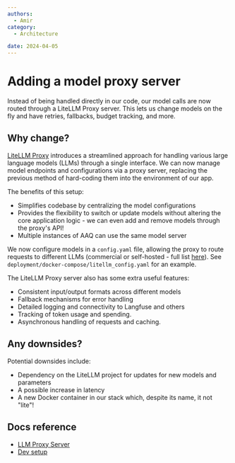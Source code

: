 ```yaml
---
authors:
  - Amir
category:
  - Architecture

date: 2024-04-05
---
```

# Adding a model proxy server

Instead of being handled directly in our code, our model calls are now routed through a LiteLLM Proxy server. This lets us change models on the fly and have retries, fallbacks, budget tracking, and more.

<!-- more -->

## Why change?

[LiteLLM Proxy](https://litellm.vercel.app/docs/simple_proxy) introduces a streamlined approach for handling various large language models (LLMs) through a single interface. We can now manage model endpoints and configurations via a proxy server, replacing the previous method of hard-coding them into the environment of our app.

The benefits of this setup:

- Simplifies codebase by centralizing the model configurations
- Provides the flexibility to switch or update models without altering the core application logic - we can even add and remove models through the proxy's API!
- Multiple instances of AAQ can use the same model server

We now configure models in a `config.yaml` file, allowing the proxy to route requests to different LLMs (commercial or self-hosted - full list [here](https://litellm.vercel.app/docs/providers)). See `deployment/docker-compose/litellm_config.yaml` for an example.

The LiteLLM Proxy server also has some extra useful features:

- Consistent input/output formats across different models
- Fallback mechanisms for error handling
- Detailed logging and connectivity to Langfuse and others
- Tracking of token usage and spending.
- Asynchronous handling of requests and caching.

## Any downsides?

Potential downsides include:

- Dependency on the LiteLLM project for updates for new models and parameters
- A possible increase in latency
- A new Docker container in our stack which, despite its name, it not "lite"!

## Docs reference

- [LLM Proxy Server](../../other-components/litellm-proxy/index.md)
- [Dev setup](../../develop/setup.md)
